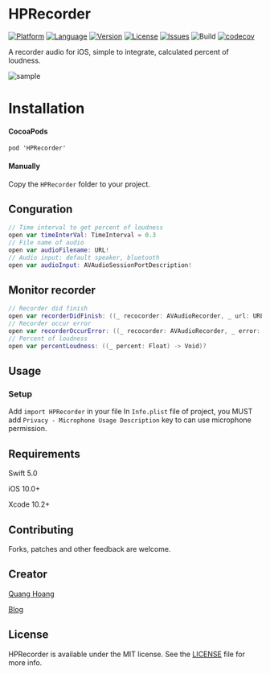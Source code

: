 # HPRecorder

[![Platform](http://img.shields.io/badge/platform-iOS-blue.svg?style=flat
)](https://developer.apple.com/iphone/index.action)
[![Language](http://img.shields.io/badge/language-Swift-brightgreen.svg?style=flat
)](https://developer.apple.com/swift)
[![Version](https://img.shields.io/cocoapods/v/HPRecorder.svg?style=flat)](https://cocoapods.org/pods/HPRecorder)
[![License](http://img.shields.io/badge/license-MIT-lightgrey.svg?style=flat
)](http://mit-license.org)
[![Issues](https://img.shields.io/github/issues/quanghoang0101/HPRecorder.svg?style=flat
)](https://github.com/quanghoang0101/HPRecorder/issues?state=open)
![Build](https://travis-ci.com/quanghoang0101/HPRecorder.svg?branch=master)
[![codecov](https://codecov.io/gh/quanghoang0101/HPRecorder/branch/master/graph/badge.svg)](https://codecov.io/gh/quanghoang0101/HPRecorder)

A recorder audio for iOS, simple to integrate, calculated percent of loudness.

![sample](https://media.giphy.com/media/QTbEe6peUEFxxXDxLh/giphy.gif)

# Installation
#### CocoaPods
```
pod 'HPRecorder'
```
#### Manually
Copy the `HPRecorder` folder to your project.

## Conguration
```Swift
// Time interval to get percent of loudness
open var timeInterVal: TimeInterval = 0.3
// File name of audio
open var audioFilename: URL!
// Audio input: default speaker, bluetooth
open var audioInput: AVAudioSessionPortDescription!
```
## Monitor recorder
```Swift 
// Recorder did finish
open var recorderDidFinish: ((_ recocorder: AVAudioRecorder, _ url: URL, _  success: Bool) -> Void)?
// Recorder occur error
open var recorderOccurError: ((_ recocorder: AVAudioRecorder, _ error: Error) -> Void)?
// Percent of loudness
open var percentLoudness: ((_ percent: Float) -> Void)?
```

## Usage

### Setup
Add `import HPRecorder` in your file
In `Info.plist` file of project, you MUST add `Privacy - Microphone Usage Description` key to can use microphone permission.

## Requirements
Swift 5.0

iOS 10.0+

Xcode 10.2+

## Contributing
Forks, patches and other feedback are welcome.

## Creator
[Quang Hoang](https://github.com/quanghoang0101) 

[Blog](https://medium.com/@phanquanghoang)

## License
HPRecorder is available under the MIT license. See the [LICENSE](./LICENSE) file for more info.
